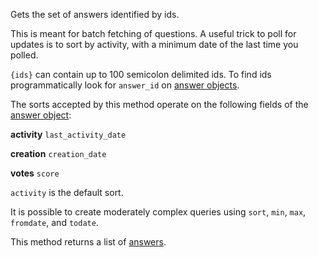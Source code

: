 
Gets the set of answers identified by ids.

This is meant for batch fetching of questions. A useful trick to poll for updates is to sort by activity, with a minimum
date of the last time you polled.

`{ids}` can contain up to 100 semicolon delimited ids. To find ids programmatically look for `answer_id` on
[answer objects](#model-Answer).

The sorts accepted by this method operate on the following fields of the [answer object](#model-Answer):

**activity**
`last_activity_date`

**creation**
`creation_date`

**votes**
`score`

`activity` is the default sort.

It is possible to create moderately complex queries using `sort`, `min`, `max`, `fromdate`, and `todate`.

This method returns a list of [answers](#model-Answer).
